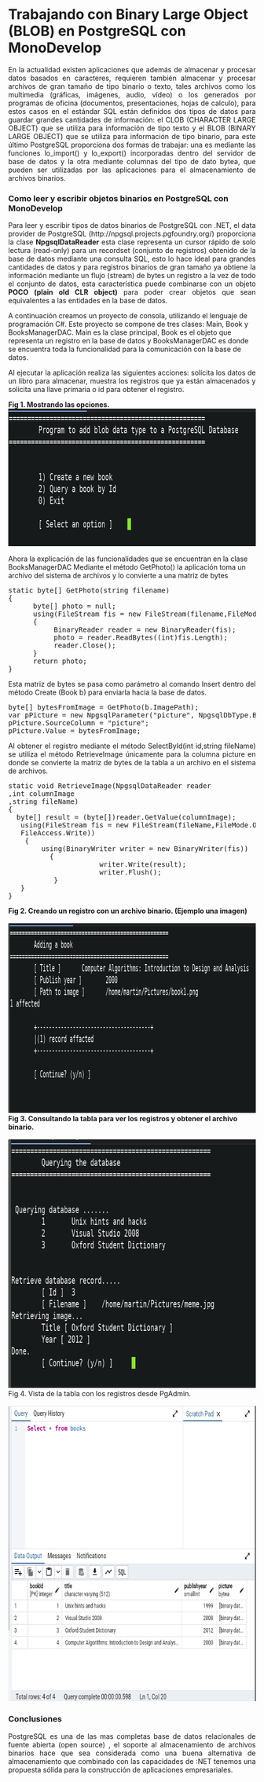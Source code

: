 # Trabajando con Binary Large Object (BLOB) en PostgreSQL con MonoDevelop

<p align="justify">
En la actualidad existen aplicaciones que además de almacenar y procesar datos basados en caracteres, requieren también almacenar y procesar archivos de gran tamaño de tipo binario o  texto, tales archivos como los multimedia (gráficas, imágenes, audio, vídeo) o los generados por programas de oficina (documentos, presentaciones, hojas de calculo), para estos casos en el estándar SQL están definidos dos tipos de datos para guardar grandes cantidades de información: el CLOB (CHARACTER LARGE OBJECT) que se utiliza para información de tipo texto  y el BLOB (BINARY LARGE OBJECT) que se utiliza para información de tipo binario, para este último PostgreSQL proporciona dos formas de trabajar: una es mediante las funciones lo_import() y lo_export() incorporadas dentro del servidor de base de datos y la otra mediante columnas del tipo de dato bytea, que pueden ser utilizadas por las aplicaciones para el almacenamiento de archivos binarios.
</p>
<h3>Como leer y escribir objetos binarios en PostgreSQL con MonoDevelop</h3>
<p align="justify">
Para leer y escribir tipos de datos binarios de PostgreSQL con .NET, el data provider de PostgreSQL (http://npgsql.projects.pgfoundry.org/) proporciona la clase <b>NpgsqlDataReader</b>  esta clase representa un cursor rápido de solo lectura (read-only) para un recordset (conjunto de registros) obtenido de la base de datos mediante una consulta SQL, esto lo hace ideal para grandes cantidades de datos y para registros binarios de gran tamaño ya obtiene la información mediante un flujo (stream) de bytes un registro a la vez de todo el conjunto de datos, esta característica puede combinarse con un objeto <b>POCO (plain old CLR object)</b> para poder crear objetos que sean equivalentes a las entidades en la base de datos.
</p>
<p>
A continuación creamos un proyecto de consola, utilizando el lenguaje de programación C#.
Este proyecto se compone de tres clases: Main, Book y BooksManagerDAC. Main es la clase principal, Book es el objeto que representa un registro en la base de datos y  BooksManagerDAC es donde se encuentra toda la funcionalidad para la comunicación con la base de datos.
</p>
<p align="justify">
Al ejecutar la aplicación realiza las siguientes acciones: solicita los datos de un libro para almacenar, muestra los registros que ya están almacenados y solicita una llave primaria o id para obtener el registro.
</p>
<div><strong>Fig 1. Mostrando las opciones.</strong></div>
<img src="images/fig0.png" width="802" height="280" alt="">
<p>
Ahora la explicación de las funcionalidades que se encuentran en la clase BooksManagerDAC
Mediante el método  GetPhoto() la aplicación toma un archivo del sistema de archivos y lo convierte a una matriz de bytes 
</p>
<pre>
static byte[] GetPhoto(string filename)
{
      byte[] photo = null;
      using(FileStream fis = new FileStream(filename,FileMode.Open,FileAccess.Read))
      {
           BinaryReader reader = new BinaryReader(fis);
           photo = reader.ReadBytes((int)fis.Length);
           reader.Close();
      }
      return photo;
}
</pre>
<p align="justify">
Esta matriz de bytes se pasa como parámetro al comando Insert dentro del método Create (Book b)  para enviarla hacia la base de datos. 
</p>
<pre>
byte[] bytesFromImage = GetPhoto(b.ImagePath);
var pPicture = new NpgsqlParameter("picture", NpgsqlDbType.Bytea);
pPicture.SourceColumn = "picture";
pPicture.Value = bytesFromImage;
</pre>
<p align="justify">
Al obtener el registro mediante el método  SelectById(int id,string fileName)  se utiliza el método RetrieveImage  únicamente para la columna picture en donde se convierte la matriz de bytes de la  tabla a un archivo en el sistema de archivos.
</p>
<pre>
static void RetrieveImage(NpgsqlDataReader reader
,int columnImage
,string fileName)
{
  byte[] result = (byte[])reader.GetValue(columnImage);
   using(FileStream fis = new FileStream(fileName,FileMode.OpenOrCreate,
   FileAccess.Write))
	{
        using(BinaryWriter writer = new BinaryWriter(fis))
          {
                      writer.Write(result);
                      writer.Flush();
           }
   }
}
</pre>
<div><strong>Fig 2. Creando un registro con un archivo binario. (Ejemplo una imagen)</strong></div><br/>
<img src="images/fig1.png" width="994" height="386" alt="">
<div><strong>Fig 3. Consultando la tabla para ver los registros y obtener el archivo binario.</strong></div><br/>
<img src="images/fig2.png" width="790" height="506" alt="">
<div><strong></strong>Fig 4. Vista de la tabla con los registros desde PgAdmin.</div><br/>
<img src="images/fig3.png" width="689" height="601" alt="">
<h3>Conclusiones</h3>
<p align="justify">
PostgreSQL es una de las mas completas base de datos relacionales de fuente abierta (open source)  , el soporte al almacenamiento de archivos binarios hace que sea considerada como una buena alternativa de almacenamiento que combinado con las capacidades de :NET tenemos una propuesta sólida para  la construcción de aplicaciones empresariales.
</p>